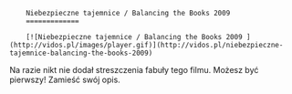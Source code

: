 
        Niebezpieczne tajemnice / Balancing the Books 2009 
        =============
        
        [![Niebezpieczne tajemnice / Balancing the Books 2009 ](http://vidos.pl/images/player.gif)](http://vidos.pl/niebezpieczne-tajemnice-balancing-the-books-2009)
        
        
 Na razie nikt nie dodał streszczenia fabuły tego filmu. Możesz być pierwszy! Zamieść swój opis.
    